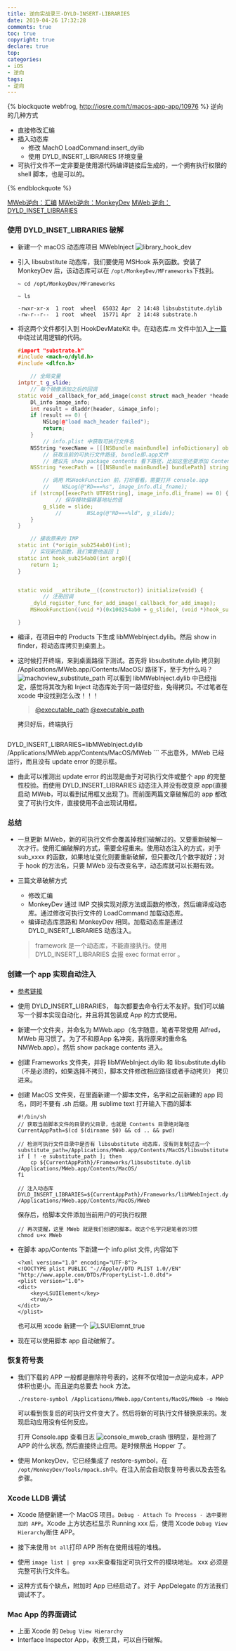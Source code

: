 ```yaml
---
title: 逆向实战录三-DYLD-INSERT-LIBRARIES
date: 2019-04-26 17:32:28
comments: true
toc: true
copyright: true
declare: true
top:
categories:
- iOS
- 逆向
tags:
- 逆向
---
```



{% blockquote webfrog, http://iosre.com/t/macos-app-app/10976 %}
逆向的几种方式
* 直接修改汇编
* 插入动态库
    * 修改 MachO LoadCommand:insert_dylib
    * 使用 DYLD_INSERT_LIBRARIES 环境变量
* 可执行文件不一定非要是使用源代码编译链接后生成的，一个拥有执行权限的 shell 脚本，也是可以的。

{% endblockquote %}
<!--more-->
[MWeb逆向：汇编](http://roastduck.xyz/article/%E9%80%86%E5%90%91%E5%AE%9E%E6%88%98%E5%BD%95%E4%B8%80.html)
[MWeb逆向：MonkeyDev](http://roastduck.xyz/article/%E9%80%86%E5%90%91%E5%AE%9E%E6%88%98%E5%BD%95%E4%BA%8CMWeb-substitute.html)
[MWeb 逆向：DYLD_INSET_LIBRARIES](http://roastduck.xyz/article/%E9%80%86%E5%90%91%E5%AE%9E%E6%88%98%E5%BD%95%E4%B8%89-DYLD_INSERT_LIBRARIES.html)

### 使用 DYLD_INSET_LIBRARIES 破解

* 新建一个 macOS 动态库项目 MWebInject
	![library_hook_dev](https://i.loli.net/2019/04/26/5cc2d07e7e668.jpg)
	
* 引入 libsubstitute 动态库，我们要使用 MSHook 系列函数。安装了 MonkeyDev 后，该动态库可以在 `/opt/MonkeyDev/MFrameworks`下找到。
	
	```
	~ cd /opt/MonkeyDev/MFrameworks
	
	~ ls
	
	-rwxr-xr-x  1 root  wheel  65032 Apr  2 14:48 libsubstitute.dylib
	-rw-r--r--  1 root  wheel  15771 Apr  2 14:48 substrate.h
	```

* 将这两个文件都引入到 HookDevMateKit 中。在动态库.m 文件中加入[上一篇](http://roastduck.xyz/article/%E9%80%86%E5%90%91%E5%AE%9E%E6%88%98%E5%BD%95%E4%BA%8CMWeb-substitute.html)中绕过试用逻辑的代码。
	
	```c++ MWebHook.m
    #import "substrate.h"
    #include <mach-o/dyld.h>
    #include <dlfcn.h>
    
        // 全局变量
    intptr_t g_slide;
        // 每个镜像添加之后的回调
    static void _callback_for_add_image(const struct mach_header *header, intptr_t slide) {
        Dl_info image_info;
        int result = dladdr(header, &image_info);
        if (result == 0) {
            NSLog(@"load mach_header failed");
            return;
        }
            // info.plist 中获取可执行文件名
        NSString *execName = [[[NSBundle mainBundle] infoDictionary] objectForKey:@"CFBundleExecutable"];
            // 获取当前的可执行文件路径, bundle即.app文件
            // 建议先 show package contents 看下路径，比如这里还要添加 Contents/MacOS
        NSString *execPath = [[[NSBundle mainBundle] bundlePath] stringByAppendingFormat:@"/Contents/MacOS/%@", execName];
    
            // 调用 MSHookFunction 前，打印看看。需要打开 console.app
            //    NSLog(@"RD===%s", image_info.dli_fname);
        if (strcmp([execPath UTF8String], image_info.dli_fname) == 0) {
                // 保存模块偏移基地址的值
            g_slide = slide;
                //        NSLog(@"RD===%ld", g_slide);
        }
    }
    
        // 接收原来的 IMP
    static int (*origin_sub254ab0)(int);
        // 实现新的函数，我们需要他返回 1
    static int hook_sub254ab0(int arg0){
        return 1;
    }
    
    
    static void __attribute__((constructor)) initialize(void) {
            // 注册回调
        _dyld_register_func_for_add_image(_callback_for_add_image);
        MSHookFunction((void *)(0x100254ab0 + g_slide), (void *)hook_sub254ab0, (void **)&origin_sub254ab0);
    
    }
    ```
* 编译，在项目中的 Products 下生成 libMWebInject.dylib。然后 show in finder，将动态库拷贝到桌面上。
* 这时候打开终端，来到桌面路径下测试。首先将 libsubstitute.dylib 拷贝到 /Applications/MWeb.app/Contents/MacOS/ 路径下，至于为什么吗？
    ![machoview_substitute_path](https://i.loli.net/2019/04/26/5cc2d07e7bee1.jpg)
    可以看到 libMWebInject.dylib 中已经指定，感觉将其改为和 Inject 动态库处于同一路径好些，免得拷贝。不过笔者在 xcode 中没找到怎么改！！！
    
    > [@executable_path](https://www.cnblogs.com/o--ok/p/9784260.html)
    > [@executable_path](https://wincent.com/wiki/%40executable_path%2C_%40load_path_and_%40rpath)
    
    拷贝好后，终端执行
    ```
DYLD_INSERT_LIBRARIES=libMWebInject.dylib /Applications/MWeb.app/Contents/MacOS/MWeb
    ```
    不出意外，MWeb 已经运行，而且没有 update error 的提示框。

* 由此可以推测出 update error 的出现是由于对可执行文件或整个 app 的完整性校验。而使用 DYLD_INSERT_LIBRARIES 动态注入并没有改变原 app(直接启动 MWeb，可以看到试用框又出现了)。而前面两篇文章破解后的 app 都改变了可执行文件，直接使用不会出现试用框。

### 总结
* 一旦更新 MWeb，新的可执行文件会覆盖掉我们破解过的。又要重新破解一次才行。使用汇编破解的方式，需要全程重来。使用动态注入的方式，对于 sub_xxxx 的函数，如果地址变化则要重新破解，但只要改几个数字就好；对于 hook 的方法名，只要 MWeb 没有改变名字，动态库就可以长期有效。
* 三篇文章破解方式
    * 修改汇编
    * MonkeyDev 通过 IMP 交换实现对原方法或函数的修改，然后编译成动态库。通过修改可执行文件的 LoadCommand 加载动态库。
    * 编译动态库思路和 MonkeyDev 相同。加载动态库是通过 DYLD_INSERT_LIBRARIES 动态注入。

    > framework 是一个动态库，不能直接执行。使用 DYLD_INSERT_LIBRARIES 会报 exec format error 。

### 创建一个 app 实现自动注入
* [参考链接](http://iosre.com/t/macos-app-app/10976)
* 使用 DYLD_INSERT_LIBRARIES， 每次都要去命令行太不友好。我们可以编写一个脚本实现自动化，并且将其包装成 App 的方式使用。
* 新建一个文件夹，并命名为 MWeb.app（名字随意，笔者平常使用 Alfred，MWeb 用习惯了。为了不和原App 名冲突，我将原来的重命名 NMWeb.app）。然后 show package contents 进入。
* 创建 Frameworks 文件夹，并将 libMWebInject.dylib 和 libsubstitute.dylib（不是必须的，如果选择不拷贝，脚本文件修改相应路径或者手动拷贝） 拷贝进来。
* 创建 MacOS 文件夹，在里面新建一个脚本文件，名字和之前新建的 app 同名，同时不要有 .sh 后缀。用 sublime text 打开输入下面的脚本

    ```
    #!/bin/sh
    // 获取当前脚本文件的目录的父目录，也就是 Contents 目录绝对路径
    CurrentAppPath=$(cd $(dirname $0) && cd .. && pwd)
    
    // 检测可执行文件目录中是否有 libsubstitute 动态库，没有则复制过去一个
    substitute_path=/Applications/MWeb.app/Contents/MacOS/libsubstitute.dylib
    if [ ! -e substitute_path ]; then
        cp ${CurrentAppPath}/Frameworks/libsubstitute.dylib  /Applications/MWeb.app/Contents/MacOS/
    fi
    
    // 注入动态库
    DYLD_INSERT_LIBRARIES=${CurrentAppPath}/Frameworks/libMWebInject.dylib /Applications/MWeb.app/Contents/MacOS/MWeb
    ```
    保存后，给脚本文件添加当前用户的可执行权限
    
    ```
    // 再次提醒，这里 MWeb 就是我们创建的脚本。改这个名字只是笔者的习惯
    chmod u+x MWeb
    ```
* 在脚本 app/Contents 下新建一个 info.plist 文件, 内容如下
    
    ```
    <?xml version="1.0" encoding="UTF-8"?>
    <!DOCTYPE plist PUBLIC "-//Apple//DTD PLIST 1.0//EN" "http://www.apple.com/DTDs/PropertyList-1.0.dtd">
    <plist version="1.0">
    <dict>
    	<key>LSUIElement</key>
    	<true/>
    </dict>
    </plist>
    ```
    也可以用 xcode 新建一个
    ![LSUIElemnt_true](https://i.loli.net/2019/04/26/5cc2d07c3c837.jpg)

* 现在可以使用脚本 app 自动破解了。

### 恢复符号表
* 我们下载的 APP 一般都是删除符号表的，这样不仅增加一点逆向成本，APP 体积也更小。而且逆向总要去 hook 方法。

	```shell restore-symbol路径
	./restore-symbol /Applications/MWeb.app/Contents/MacOS/MWeb -o MWeb
	```
	可以看到恢复后的可执行文件变大了。然后将新的可执行文件替换原来的。发现启动应用没有任何反应。
	
	打开 Console.app 查看日志
	![console_mweb_crash](https://i.loli.net/2019/04/26/5cc2d07d52a1d.jpg)
	很明显，是检测了 APP 的什么状态, 然后直接终止应用。是时候祭出 Hopper 了。

* 使用 MonkeyDev，它已经集成了 restore-symbol，在 `/opt/MonkeyDev/Tools/mpack.sh`中。在注入前会自动恢复符号表以及去签名步骤。
	
### Xcode LLDB 调试

* Xcode 随便新建一个 MacOS 项目。`Debug - Attach To Process - 选中要附加的 APP`。Xcode 上方状态栏显示 Running xxx 后，使用 Xcode `Debug View Hierarchy`断住 APP。

* 接下来使用 `bt all`打印 APP 所有在使用线程的堆栈。

* 使用 `image list | grep xxx`来查看指定可执行文件的模块地址。 xxx 必须是完整可执行文件名。

* 这种方式有个缺点，附加时 App 已经启动了。对于 AppDelegate 的方法我们调试不了。

### Mac App 的界面调试
* 上面 Xcode 的 `Debug View Hierarchy`
* Interface Inspector App，收费工具，可以自行破解。